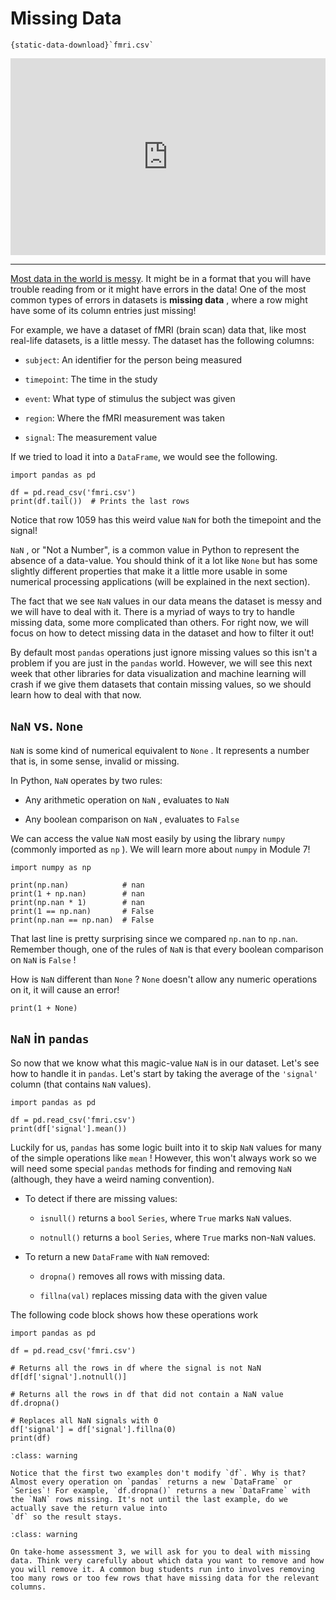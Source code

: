 # Missing Data

```{reading-data}
{static-data-download}`fmri.csv`
```

<div style="position: relative; padding-bottom: 62.5%; height: 0;">
    <iframe src="https://www.loom.com/embed/7feef4e9a31d4252a39460a11d758f49?sharedAppSource=personal_library" frameborder="0" webkitallowfullscreen mozallowfullscreen allowfullscreen style="position: absolute; top: 0; left: 0; width: 100%; height: 100%;"></iframe>
</div>

---

[Most data in the world is messy](https://github.com/Quartz/bad-data-guide). It might be in a format that you will have trouble reading from or it might have errors in the data! One of the most common types of errors in datasets is **missing data** , where a row might have some of its column entries just missing!

For example, we have a dataset of fMRI (brain scan) data that, like most real-life datasets, is a little messy. The dataset has the following columns:

- `subject`: An identifier for the person being measured

- `timepoint`: The time in the study

- `event`: What type of stimulus the subject was given

- `region`: Where the fMRI measurement was taken

- `signal`: The measurement value

If we tried to load it into a `DataFrame`, we would see the following.

```{snippet}
import pandas as pd

df = pd.read_csv('fmri.csv')
print(df.tail())  # Prints the last rows
```

Notice that row 1059 has this weird value `NaN` for both the timepoint and the signal!

`NaN` , or "Not a Number", is a common value in Python to represent the absence of a data-value. You should think of it a lot like `None` but has some slightly different properties that make it a little more usable in some numerical processing applications (will be explained in the next section).

The fact that we see `NaN` values in our data means the dataset is messy and we will have to deal with it. There is a myriad of ways to try to handle missing data, some more complicated than others. For right now, we will focus on how to detect missing data in the dataset and how to filter it out!

By default most `pandas` operations just ignore missing values so this isn't a problem if you are just in the `pandas` world. However, we will see this next week that other libraries for data visualization and machine learning will crash if we give them datasets that contain missing values, so we should learn how to deal with that now.

## `NaN` vs. `None`

`NaN` is some kind of numerical equivalent to `None` . It represents a number that is, in some sense, invalid or missing.

In Python, `NaN` operates by two rules:

- Any arithmetic operation on `NaN` , evaluates to `NaN`

- Any boolean comparison on `NaN` , evaluates to `False`

We can access the value `NaN` most easily by using the library `numpy` (commonly imported as `np` ). We will learn more about `numpy` in Module 7!

```{snippet}
import numpy as np

print(np.nan)            # nan
print(1 + np.nan)        # nan
print(np.nan * 1)        # nan
print(1 == np.nan)       # False
print(np.nan == np.nan)  # False
```

That last line is pretty surprising since we compared `np.nan` to `np.nan`. Remember though, one of the rules of `NaN` is that every boolean comparison on `NaN` is `False` !

How is `NaN` different than `None` ? `None` doesn't allow any numeric operations on it, it will cause an error!

```{snippet}
print(1 + None)
```

## `NaN` in `pandas`

So now that we know what this magic-value `NaN` is in our dataset. Let's see how to handle it in `pandas`. Let's start by taking the average of the `'signal'` column (that contains `NaN` values).

```{snippet}
import pandas as pd

df = pd.read_csv('fmri.csv')
print(df['signal'].mean())
```

Luckily for us, `pandas` has some logic built into it to skip `NaN` values for many of the simple operations like `mean` ! However, this won't always work so we will need some special `pandas` methods for finding and removing `NaN` (although, they have a weird naming convention).

- To detect if there are missing values:

  - `isnull()` returns a `bool` `Series`, where `True` marks `NaN` values.

  - `notnull()` returns a `bool` `Series`, where `True` marks non-`NaN` values.

- To return a new `DataFrame` with `NaN` removed:

  - `dropna()` removes all rows with missing data.

  - `fillna(val)` replaces missing data with the given value

The following code block shows how these operations work

```{snippet}
import pandas as pd

df = pd.read_csv('fmri.csv')

# Returns all the rows in df where the signal is not NaN
df[df['signal'].notnull()]

# Returns all the rows in df that did not contain a NaN value
df.dropna()

# Replaces all NaN signals with 0
df['signal'] = df['signal'].fillna(0)
print(df)
```

```{admonition} Warning
:class: warning

Notice that the first two examples don't modify `df`. Why is that? Almost every operation on `pandas` returns a new `DataFrame` or `Series`! For example, `df.dropna()` returns a new `DataFrame` with the `NaN` rows missing. It's not until the last example, do we actually save the return value into
`df` so the result stays.
```

```{admonition} Warning
:class: warning

On take-home assessment 3, we will ask for you to deal with missing data. Think very carefully about which data you want to remove and how you will remove it. A common bug students run into involves removing too many rows or too few rows that have missing data for the relevant columns.
```
